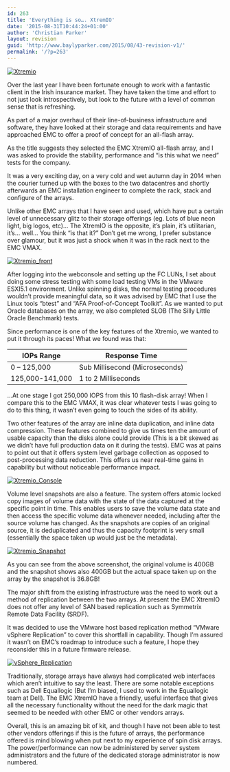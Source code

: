```yaml
---
id: 263
title: 'Everything is so…. XtremIO'
date: '2015-08-31T10:44:24+01:00'
author: 'Christian Parker'
layout: revision
guid: 'http://www.baylyparker.com/2015/08/43-revision-v1/'
permalink: '/?p=263'
---
```


[![Xtremio](https://i0.wp.com/www.baylyparker.com/wp-content/uploads/2015/01/Xtremio.png?resize=300%2C112)](https://i0.wp.com/www.baylyparker.com/wp-content/uploads/2015/01/Xtremio.png)

Over the last year I have been fortunate enough to work with a fantastic client in the Irish insurance market. They have taken the time and effort to not just look introspectively, but look to the future with a level of common sense that is refreshing.

As part of a major overhaul of their line-of-business infrastructure and software, they have looked at their storage and data requirements and have approached EMC to offer a proof of concept for an all-flash array.

As the title suggests they selected the EMC XtremIO all-flash array, and I was asked to provide the stability, performance and “is this what we need” tests for the company.

It was a very exciting day, on a very cold and wet autumn day in 2014 when the courier turned up with the boxes to the two datacentres and shortly afterwards an EMC installation engineer to complete the rack, stack and configure of the arrays.

Unlike other EMC arrays that I have seen and used, which have put a certain level of unnecessary glitz to their storage offerings (eg. Lots of blue neon light, big logos, etc)… The XtremIO is the opposite, it’s plain, it’s utilitarian, it’s… well… You think “is that it?” Don’t get me wrong, I prefer substance over glamour, but it was just a shock when it was in the rack next to the EMC VMAX.

[![Xtremio_front](https://i0.wp.com/www.baylyparker.com/wp-content/uploads/2015/01/Xtremio_front.png?resize=300%2C196)](https://i0.wp.com/www.baylyparker.com/wp-content/uploads/2015/01/Xtremio_front.png)

After logging into the webconsole and setting up the FC LUNs, I set about doing some stress testing with some load testing VMs in the VMware ESXI5.1 environment. Unlike spinning disks, the normal testing procedures wouldn’t provide meaningful data, so it was advised by EMC that I use the Linux tools “btest” and “AFA Proof-of-Concept Toolkit”. As we wanted to put Oracle databases on the array, we also completed SLOB (The Silly Little Oracle Benchmark) tests.

Since performance is one of the key features of the Xtremio, we wanted to put it through its paces! What we found was that:

| **IOPs Range** | **Response Time** |
|---|---|
| 0 – 125,000 | Sub Millisecond (Microseconds) |
| 125,000-141,000 | 1 to 2 Milliseconds |

…At one stage I got 250,000 IOPS from this 10 flash-disk array! When I compare this to the EMC VMAX, it was clear whatever tests I was going to do to this thing, it wasn’t even going to touch the sides of its ability.

Two other features of the array are inline data duplication, and inline data compression. These features combined to give us times ten the amount of usable capacity than the disks alone could provide (This is a bit skewed as we didn’t have full production data on it during the tests). EMC was at pains to point out that it offers system level garbage collection as opposed to post-processing data reduction. This offers us near real-time gains in capability but without noticeable performance impact.

[![Xtremio_Console](https://i0.wp.com/www.baylyparker.com/wp-content/uploads/2015/01/Xtremio_Console.png?resize=300%2C167)](https://i0.wp.com/www.baylyparker.com/wp-content/uploads/2015/01/Xtremio_Console.png)

Volume level snapshots are also a feature. The system offers atomic locked copy images of volume data with the state of the data captured at the specific point in time. This enables users to save the volume data state and then access the specific volume data whenever needed, including after the source volume has changed. As the snapshots are copies of an original source, it is deduplicated and thus the capacity footprint is very small (essentially the space taken up would just be the metadata).

[![Xtremio_Snapshot](https://i0.wp.com/www.baylyparker.com/wp-content/uploads/2015/01/Xtremio_Snapshot.png?resize=300%2C300)](https://i0.wp.com/www.baylyparker.com/wp-content/uploads/2015/01/Xtremio_Snapshot.png)

As you can see from the above screenshot, the original volume is 400GB and the snapshot shows also 400GB but the actual space taken up on the array by the snapshot is 36.8GB!

The major shift from the existing infrastructure was the need to work out a method of replication between the two arrays. At present the EMC XtremIO does not offer any level of SAN based replication such as Symmetrix Remote Data Facility (SRDF).

It was decided to use the VMware host based replication method “VMware vSphere Replication” to cover this shortfall in capability. Though I’m assured it wasn’t on EMC’s roadmap to introduce such a feature, I hope they reconsider this in a future firmware release.

[![vSphere_Replication](https://i0.wp.com/www.baylyparker.com/wp-content/uploads/2015/01/vSphere_Replication.png?resize=300%2C95)](https://i0.wp.com/www.baylyparker.com/wp-content/uploads/2015/01/vSphere_Replication.png)

Traditionally, storage arrays have always had complicated web interfaces which aren’t intuitive to say the least. There are some notable exceptions such as Dell Equallogic (But I’m biased, I used to work in the Equallogic team at Dell). The EMC XtremIO have a friendly, useful interface that gives all the necessary functionality without the need for the dark magic that seemed to be needed with other EMC or other vendors arrays.

Overall, this is an amazing bit of kit, and though I have not been able to test other vendors offerings if this is the future of arrays, the performance offered is mind blowing when put next to my experience of spin disk arrays. The power/performance can now be administered by server system administrators and the future of the dedicated storage administrator is now numbered.